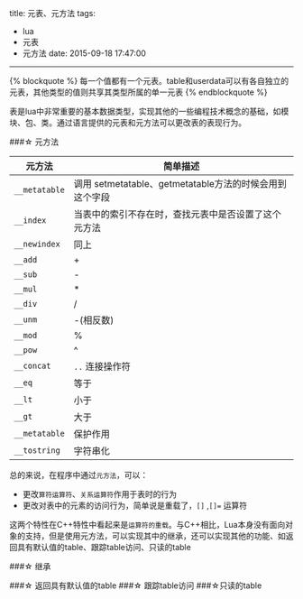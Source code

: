 title: 元表、元方法
tags: 
- lua
- 元表
- 元方法
date: 2015-09-18 17:47:00


---

{% blockquote %}
每一个值都有一个元表。table和userdata可以有各自独立的元表，其他类型的值则共享其类型所属的单一元表
{% endblockquote %}

表是lua中非常重要的基本数据类型，实现其他的一些编程技术概念的基础，如模块、包、类。通过语言提供的元表和元方法可以更改表的表现行为。

###☆ 元方法

|元方法|简单描述|
|---|---|
|`__metatable` | 调用 setmetatable、getmetatable方法的时候会用到这个字段|
|`__index`  |当表中的索引不存在时，查找元表中是否设置了这个元方法|
|`__newindex`   |同上|
| `__add`   |+|
| `__sub`   |-|
| `__mul`   |*|
| `__div`   |/|
| `__unm`   |-(相反数)|
| `__mod`   |%|
| `__pow`   |^|
| `__concat` | `..` 连接操作符|
| `__eq` |等于|
| `__lt` |小于|
| `__gt` |大于|
| `__metatable` |保护作用|
| `__tostring`  |字符串化|
 
总的来说，在程序中通过`元方法`，可以：
- 更改`算符运算符`、`关系运算符`作用于表时的行为
- 更改对表中的元素的访问行为，简单说是重载了，`[]` ,`[]=` 运算符

这两个特性在C++特性中看起来是`运算符的重载`。与C++相比，Lua本身没有面向对象的支持，但是使用元方法，可以实现其中的继承，还可以实现其他的功能、如返回具有默认值的table、跟踪table访问、只读的table

###☆ 继承

###☆ 返回具有默认值的table
###☆ 跟踪table访问
###☆只读的table

